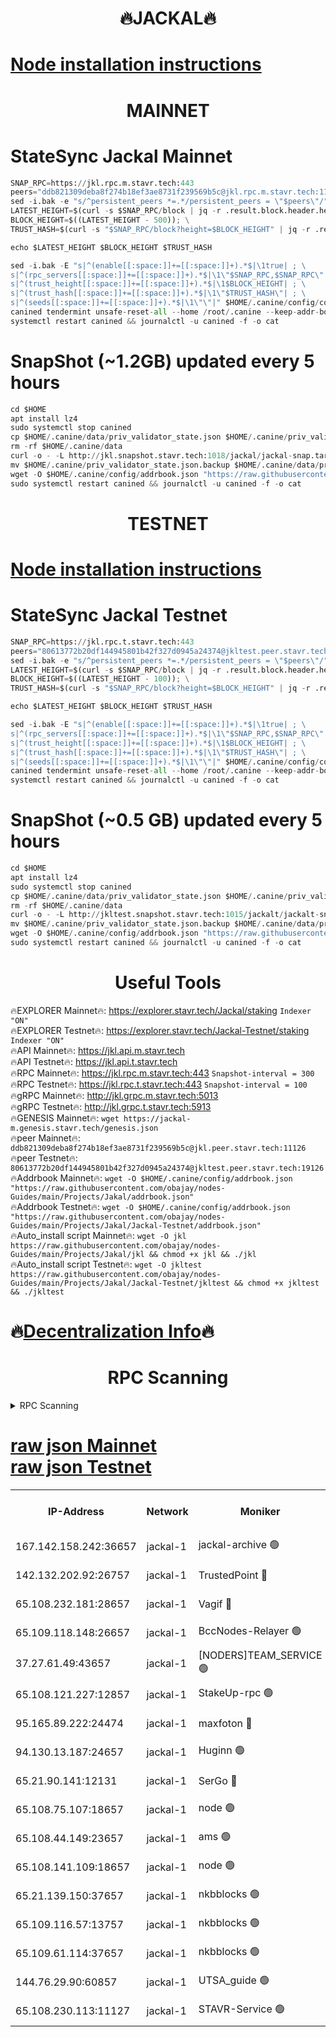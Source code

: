 <h1 align="center"> 🔥JACKAL🔥</h1>

[Node installation instructions](https://github.com/obajay/nodes-Guides/tree/main/Projects/Jakal)
=

<h1 align="center"> MAINNET</h1>

# StateSync Jackal Mainnet
```python
SNAP_RPC=https://jkl.rpc.m.stavr.tech:443
peers="ddb821309deba8f274b18ef3ae8731f239569b5c@jkl.rpc.m.stavr.tech:11126"
sed -i.bak -e "s/^persistent_peers *=.*/persistent_peers = \"$peers\"/" $HOME/.canine/config/config.toml
LATEST_HEIGHT=$(curl -s $SNAP_RPC/block | jq -r .result.block.header.height); \
BLOCK_HEIGHT=$((LATEST_HEIGHT - 500)); \
TRUST_HASH=$(curl -s "$SNAP_RPC/block?height=$BLOCK_HEIGHT" | jq -r .result.block_id.hash)

echo $LATEST_HEIGHT $BLOCK_HEIGHT $TRUST_HASH

sed -i.bak -E "s|^(enable[[:space:]]+=[[:space:]]+).*$|\1true| ; \
s|^(rpc_servers[[:space:]]+=[[:space:]]+).*$|\1\"$SNAP_RPC,$SNAP_RPC\"| ; \
s|^(trust_height[[:space:]]+=[[:space:]]+).*$|\1$BLOCK_HEIGHT| ; \
s|^(trust_hash[[:space:]]+=[[:space:]]+).*$|\1\"$TRUST_HASH\"| ; \
s|^(seeds[[:space:]]+=[[:space:]]+).*$|\1\"\"|" $HOME/.canine/config/config.toml
canined tendermint unsafe-reset-all --home /root/.canine --keep-addr-book
systemctl restart canined && journalctl -u canined -f -o cat
```
# SnapShot (~1.2GB) updated every 5 hours
```python
cd $HOME
apt install lz4
sudo systemctl stop canined
cp $HOME/.canine/data/priv_validator_state.json $HOME/.canine/priv_validator_state.json.backup
rm -rf $HOME/.canine/data
curl -o - -L http://jkl.snapshot.stavr.tech:1018/jackal/jackal-snap.tar.lz4 | lz4 -c -d - | tar -x -C $HOME/.canine --strip-components 2
mv $HOME/.canine/priv_validator_state.json.backup $HOME/.canine/data/priv_validator_state.json
wget -O $HOME/.canine/config/addrbook.json "https://raw.githubusercontent.com/obajay/nodes-Guides/main/Projects/Jakal/addrbook.json"
sudo systemctl restart canined && journalctl -u canined -f -o cat
```

<h1 align="center"> TESTNET</h1>

[Node installation instructions](https://github.com/obajay/nodes-Guides/tree/main/Projects/Jakal/Jackal-Testnet)
=

# StateSync Jackal Testnet
```python
SNAP_RPC=https://jkl.rpc.t.stavr.tech:443
peers="80613772b20df144945801b42f327d0945a24374@jkltest.peer.stavr.tech:19126"
sed -i.bak -e "s/^persistent_peers *=.*/persistent_peers = \"$peers\"/" $HOME/.canine/config/config.toml
LATEST_HEIGHT=$(curl -s $SNAP_RPC/block | jq -r .result.block.header.height); \
BLOCK_HEIGHT=$((LATEST_HEIGHT - 100)); \
TRUST_HASH=$(curl -s "$SNAP_RPC/block?height=$BLOCK_HEIGHT" | jq -r .result.block_id.hash)

echo $LATEST_HEIGHT $BLOCK_HEIGHT $TRUST_HASH

sed -i.bak -E "s|^(enable[[:space:]]+=[[:space:]]+).*$|\1true| ; \
s|^(rpc_servers[[:space:]]+=[[:space:]]+).*$|\1\"$SNAP_RPC,$SNAP_RPC\"| ; \
s|^(trust_height[[:space:]]+=[[:space:]]+).*$|\1$BLOCK_HEIGHT| ; \
s|^(trust_hash[[:space:]]+=[[:space:]]+).*$|\1\"$TRUST_HASH\"| ; \
s|^(seeds[[:space:]]+=[[:space:]]+).*$|\1\"\"|" $HOME/.canine/config/config.toml
canined tendermint unsafe-reset-all --home /root/.canine --keep-addr-book
systemctl restart canined && journalctl -u canined -f -o cat
```
# SnapShot (~0.5 GB) updated every 5 hours
```python
cd $HOME
apt install lz4
sudo systemctl stop canined
cp $HOME/.canine/data/priv_validator_state.json $HOME/.canine/priv_validator_state.json.backup
rm -rf $HOME/.canine/data
curl -o - -L http://jkltest.snapshot.stavr.tech:1015/jackalt/jackalt-snap.tar.lz4 | lz4 -c -d - | tar -x -C $HOME/.canine --strip-components 2
mv $HOME/.canine/priv_validator_state.json.backup $HOME/.canine/data/priv_validator_state.json
wget -O $HOME/.canine/config/addrbook.json "https://raw.githubusercontent.com/obajay/nodes-Guides/main/Projects/Jakal/Jackal-Testnet/addrbook.json"
sudo systemctl restart canined && journalctl -u canined -f -o cat
```

 <h1 align="center"> Useful Tools</h1>

🔥EXPLORER Mainnet🔥:      https://explorer.stavr.tech/Jackal/staking		        `Indexer "ON"` \
🔥EXPLORER Testnet🔥:      https://explorer.stavr.tech/Jackal-Testnet/staking     `Indexer "ON"` \
🔥API Mainnet🔥: 			 		 https://jkl.api.m.stavr.tech \
🔥API Testnet🔥: 			 		 https://jkl.api.t.stavr.tech \
🔥RPC Mainnet🔥:           https://jkl.rpc.m.stavr.tech:443              `Snapshot-interval = 300` \
🔥RPC Testnet🔥:           https://jkl.rpc.t.stavr.tech:443              `Snapshot-interval = 100` \
🔥gRPC Mainnet🔥:          http://jkl.grpc.m.stavr.tech:5013 \
🔥gRPC Testnet🔥:          http://jkl.grpc.t.stavr.tech:5913 \
🔥GENESIS Mainnet🔥:    `wget https://jackal-m.genesis.stavr.tech/genesis.json` \
🔥peer Mainnet🔥:					 `ddb821309deba8f274b18ef3ae8731f239569b5c@jkl.peer.stavr.tech:11126` \
🔥peer Testnet🔥:					 `80613772b20df144945801b42f327d0945a24374@jkltest.peer.stavr.tech:19126` \
🔥Addrbook Mainnet🔥:    ```wget -O $HOME/.canine/config/addrbook.json "https://raw.githubusercontent.com/obajay/nodes-Guides/main/Projects/Jakal/addrbook.json"``` \
🔥Addrbook Testnet🔥:    ```wget -O $HOME/.canine/config/addrbook.json "https://raw.githubusercontent.com/obajay/nodes-Guides/main/Projects/Jakal/Jackal-Testnet/addrbook.json"``` \
🔥Auto_install script Mainnet🔥: ```wget -O jkl https://raw.githubusercontent.com/obajay/nodes-Guides/main/Projects/Jakal/jkl && chmod +x jkl && ./jkl``` \
🔥Auto_install script Testnet🔥: ```wget -O jkltest https://raw.githubusercontent.com/obajay/nodes-Guides/main/Projects/Jakal/Jackal-Testnet/jkltest && chmod +x jkltest && ./jkltest```

🔥[Decentralization Info](https://github.com/obajay/StateSync-snapshots/tree/main/Projects/Jackal/Decentralization)🔥
=

<h1 align="center"> RPC Scanning</h1>

<details>
<summary>RPC Scanning</summary>

<h2 align="center"> We scan nodes in real time every 4 hours. And we provide the final result of RPC endpoints.
We cannot influence the operation of these nodes in any way. </h2>


```python
If Voting Power is higher than 0 --> then the Node is a validator of the network and may be subject to attack and be a potential threat to the chain.
```
```python
We marked such validators with a red symbol
```

</details>

[raw json Mainnet](https://rpc-check.jaclalm.stavr.tech/jaclalm/rpc-jaclalm-result.json) \
[raw json Testnet](https://github.com/obajay/StateSync-snapshots/tree/main/Projects/Jackal/Rpc-Check-Testnet)
=

<table><tr><th>IP-Address</th><th>Network</th><th>Moniker</th><th>Latest Block Height</th><th>Earliest Block Height</th><th>Catching Up</th><th>Tx Index</th><th>Voting Power</th><th>Scan Time</th></tr><tr><td>167.142.158.242:36657</td><td>jackal-1</td><td>jackal-archive 🟢</td><td>6807181</td><td>2770293</td><td>False</td><td>on</td><td>0</td><td>2024-03-10T03:17:55.624281021UTC</td></tr><tr><td>142.132.202.92:26757</td><td>jackal-1</td><td>TrustedPoint 🔴</td><td>6807173</td><td>6129401</td><td>False</td><td>on</td><td>294937</td><td>2024-03-10T03:17:04.481970652UTC</td></tr><tr><td>65.108.232.181:28657</td><td>jackal-1</td><td>Vagif 🔴</td><td>6807179</td><td>6462201</td><td>False</td><td>off</td><td>60003</td><td>2024-03-10T03:17:42.968041780UTC</td></tr><tr><td>65.109.118.148:26657</td><td>jackal-1</td><td>BccNodes-Relayer 🟢</td><td>6687138</td><td>6489001</td><td>False</td><td>on</td><td>0</td><td>2024-03-10T03:17:34.228118200UTC</td></tr><tr><td>37.27.61.49:43657</td><td>jackal-1</td><td>[NODERS]TEAM_SERVICE 🟢</td><td>6807170</td><td>6591201</td><td>False</td><td>on</td><td>0</td><td>2024-03-10T03:16:50.881151412UTC</td></tr><tr><td>65.108.121.227:12857</td><td>jackal-1</td><td>StakeUp-rpc 🟢</td><td>6807173</td><td>6604001</td><td>False</td><td>on</td><td>0</td><td>2024-03-10T03:17:04.784949881UTC</td></tr><tr><td>95.165.89.222:24474</td><td>jackal-1</td><td>maxfoton 🔴</td><td>6807179</td><td>6707178</td><td>False</td><td>off</td><td>117971</td><td>2024-03-10T03:17:43.351499036UTC</td></tr><tr><td>94.130.13.187:24657</td><td>jackal-1</td><td>Huginn 🟢</td><td>6807181</td><td>6707772</td><td>False</td><td>on</td><td>0</td><td>2024-03-10T03:17:57.913179329UTC</td></tr><tr><td>65.21.90.141:12131</td><td>jackal-1</td><td>SerGo 🔴</td><td>6807172</td><td>6759992</td><td>False</td><td>off</td><td>51100</td><td>2024-03-10T03:16:59.923332496UTC</td></tr><tr><td>65.108.75.107:18657</td><td>jackal-1</td><td>node 🟢</td><td>6807176</td><td>6759992</td><td>False</td><td>on</td><td>0</td><td>2024-03-10T03:17:25.783815628UTC</td></tr><tr><td>65.108.44.149:23657</td><td>jackal-1</td><td>ams 🟢</td><td>6807179</td><td>6760439</td><td>False</td><td>on</td><td>0</td><td>2024-03-10T03:17:43.645352038UTC</td></tr><tr><td>65.108.141.109:18657</td><td>jackal-1</td><td>node 🟢</td><td>6807171</td><td>6773189</td><td>False</td><td>on</td><td>0</td><td>2024-03-10T03:16:55.268131809UTC</td></tr><tr><td>65.21.139.150:37657</td><td>jackal-1</td><td>nkbblocks 🟢</td><td>6807172</td><td>6785001</td><td>False</td><td>on</td><td>0</td><td>2024-03-10T03:16:59.638451575UTC</td></tr><tr><td>65.109.116.57:13757</td><td>jackal-1</td><td>nkbblocks 🟢</td><td>6807182</td><td>6785001</td><td>False</td><td>on</td><td>0</td><td>2024-03-10T03:18:00.261073541UTC</td></tr><tr><td>65.109.61.114:37657</td><td>jackal-1</td><td>nkbblocks 🟢</td><td>6807176</td><td>6785101</td><td>False</td><td>on</td><td>0</td><td>2024-03-10T03:17:23.410118429UTC</td></tr><tr><td>144.76.29.90:60857</td><td>jackal-1</td><td>UTSA_guide 🟢</td><td>6807178</td><td>6796006</td><td>False</td><td>on</td><td>0</td><td>2024-03-10T03:17:38.490031714UTC</td></tr><tr><td>65.108.230.113:11127</td><td>jackal-1</td><td>STAVR-Service 🟢</td><td>6807179</td><td>6806401</td><td>False</td><td>on</td><td>0</td><td>2024-03-10T03:17:45.978266108UTC</td></tr></table>
